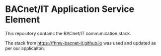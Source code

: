 # BACnet/IT Application Service Element

This repository contains the BACnet/IT communication stack.

The stack from https://fhnw-bacnet-it.github.io was used and updated as per our applicaiton.
